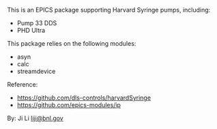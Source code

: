 This is an EPICS package supporting Harvard Syringe pumps, including: 

- Pump 33 DDS
- PHD Ultra

This package relies on the following modules:

- asyn
- calc
- streamdevice

Reference:

- https://github.com/dls-controls/harvardSyringe
- https://github.com/epics-modules/ip

By: Ji Li <liji@bnl.gov>
